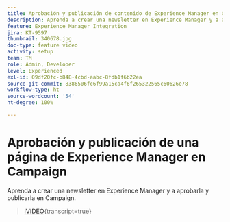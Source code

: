 ```yaml
---
title: Aprobación y publicación de contenido de Experience Manager en Campaign
description: Aprenda a crear una newsletter en Experience Manager y a aprobarla y publicarla en Campaign.
feature: Experience Manager Integration
jira: KT-9597
thumbnail: 340678.jpg
doc-type: feature video
activity: setup
team: TM
role: Admin, Developer
level: Experienced
exl-id: 09df20fc-b848-4cbd-aabc-8fdb1f6b22ea
source-git-commit: 8386506fc6f99a15ca4f6f265322565c60626e78
workflow-type: ht
source-wordcount: '54'
ht-degree: 100%

---
```


# Aprobación y publicación de una página de Experience Manager en Campaign

Aprenda a crear una newsletter en Experience Manager y a aprobarla y publicarla en Campaign.

>[!VIDEO](https://video.tv.adobe.com/v/340678?quality=12&learn=on){transcript=true}

